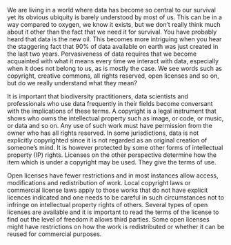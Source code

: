 We are living in a world where data has become so central to our survival yet its obvious ubiquity is barely understood by most of us. This can be in a way compared to oxygen, we know it exists, but we don’t really think much about it other than the fact that we need it for survival. You have probably heard that data is the new oil. This becomes more intriguing when you hear the staggering fact that 90% of data available on earth was just created in the last two years. Pervasiveness of data requires that we become acquainted with what it means every time we interact with data, especially when it does not belong to us, as is mostly the case. We see words such as copyright, creative commons, all rights reserved, open licenses and so on, but do we really understand what they mean?

It is important that biodiversity practitioners, data scientists and professionals who use data frequently in their fields become conversant with the implications of these terms. A copyright is a legal instrument that shows who owns the intellectual property such as image, or code, or music, or data and so on. Any use of such work must have permission from the owner who has all rights reserved. In some jurisdictions, data is not explicitly copyrighted since it is not regarded as an original creation of someone’s mind. It is however protected by some other forms of intellectual property (IP) rights. Licenses on the other perspective determine how the item which is under a copyright may be used. They give the terms of use.

Open licenses have fewer restrictions and in most instances allow access, modifications and redistribution of work. Local copyright laws or commercial license laws apply to those works that do not have explicit licences indicated and one needs to be careful in such circumstances not to infringe on intellectual property rights of others. Several types of open licenses are available and it is important to read the terms of the license to find out the level of freedom it allows third parties. Some open licenses might have restrictions on how the work is redistributed or whether it can be reused for commercial purposes.